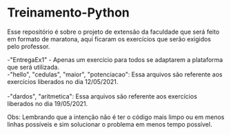 # Treinamento-Python
Esse repositório é sobre o projeto de extensão da faculdade que será feito em formato de maratona, aqui ficaram os exercícios que serão exigidos pelo professor.

-"EntregaEx1" - Apenas um exercício para todos se adaptarem a plataforma que será utilizada.<br/>
-"hello", "cedulas", "maior", "potenciacao": Essa arquivos são referente aos exercícios liberados no dia 12/05/2021.<br/>   
-"dardos", "aritmetica": Essa arquivos são referente aos exercícios liberados no dia 19/05/2021.<br/>

Obs: Lembrando que a intenção não é ter o código mais limpo ou em menos linhas possíveis e sim solucionar o problema em menos tempo possível.

